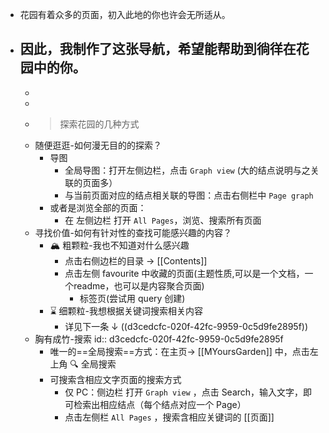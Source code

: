 - 花园有着众多的页面，初入此地的你也许会无所适从。
- 因此，我制作了这张导航，希望能帮助到徜徉在花园中的你。
	-
	-
	-
	- >  探索花园的几种方式
	- 随便逛逛-如何漫无目的的探索？
		- 导图
			- 全局导图：打开左侧边栏，点击 `Graph view` (大的结点说明与之关联的页面多）
			- 与当前页面对应的结点相关联的导图：点击右侧栏中 `Page graph`
		- 或者是浏览全部的页面：
			- 在 左侧边栏 打开 `All Pages`，浏览、搜索所有页面
	- 寻找价值-如何有针对性的查找可能感兴趣的内容？
		- 🏔️ 粗颗粒-我也不知道对什么感兴趣
			- 点击右侧边栏的目录 →  [[Contents]]
			- 点击左侧 favourite 中收藏的页面(主题性质,可以是一个文档，一个readme，也可以是内容聚合页面)
				- 标签页(尝试用 query 创建)
		- ⌛ 细颗粒-我想根据关键词搜索相关内容
			- 详见下一条 ↓ ((d3cedcfc-020f-42fc-9959-0c5d9fe2895f))
	- 胸有成竹-搜索
	  id:: d3cedcfc-020f-42fc-9959-0c5d9fe2895f
		- 唯一的==全局搜索==方式：在主页→ [[MYoursGarden]] 中，点击左上角 🔍 全局搜索
		- 可搜索含相应文字页面的搜索方式
			- 仅 PC：侧边栏 打开 `Graph view` ，点击 Search，输入文字，即可检索出相应结点（每个结点对应一个 Page）
			- 点击左侧栏 `All Pages` ，搜索含相应关键词的 [[页面]]